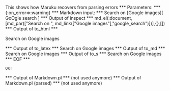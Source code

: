 This shows how Maruku recovers from parsing errors
*** Parameters: ***
{:on_error=>:warning}
*** Markdown input: ***
Search on [Google images][ 	GoOgle search ]
*** Output of inspect ***
md_el(:document,[md_par(["Search on ", md_link(["Google images"],"google_search")])],{},[])
*** Output of to_html ***
<p>Search on <span>Google images</span></p>
*** Output of to_latex ***
Search on Google images
*** Output of to_md ***
Search on Google images
*** Output of to_s ***
Search on Google images
*** EOF ***



	OK!



*** Output of Markdown.pl ***
(not used anymore)
*** Output of Markdown.pl (parsed) ***
(not used anymore)